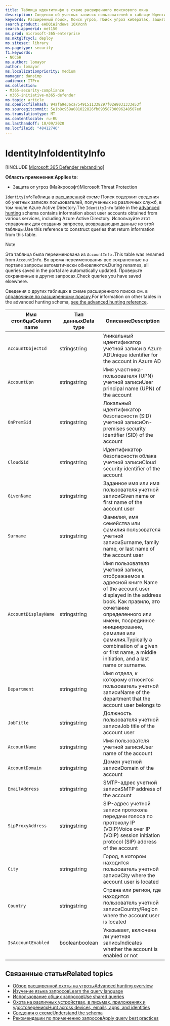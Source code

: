 ```yaml
---
title: Таблица идентитинфо в схеме расширенного поискового окна
description: Сведения об учетных записях пользователей в таблице Идентитинфо расширенной схемы подсистемы Поиск
keywords: Расширенный поиск, Поиск угроз, Поиск угроз кибератак, защита от угроз Майкрософт, Microsoft 365, MTP, m365, поиск, запрос, телеметрии, Справка по схеме, Кусто, таблица, столбец, тип данных, описание, Аккаунтинфо, Идентитинфо, учетная запись
search.product: eADQiWindows 10XVcnh
search.appverid: met150
ms.prod: microsoft-365-enterprise
ms.mktglfcycl: deploy
ms.sitesec: library
ms.pagetype: security
f1.keywords:
- NOCSH
ms.author: lomayor
author: lomayor
ms.localizationpriority: medium
manager: dansimp
audience: ITPro
ms.collection:
- M365-security-compliance
- m365-initiative-m365-defender
ms.topic: article
ms.openlocfilehash: 94afa9e36ca75491511338297f02e8031333e53f
ms.sourcegitcommit: 5e1b8c959a081022826fb09358730096248507ed
ms.translationtype: MT
ms.contentlocale: ru-RU
ms.lasthandoff: 10/09/2020
ms.locfileid: "48412746"
---
```

# <a name="identityinfo"></a><span data-ttu-id="a5c01-104">IdentityInfo</span><span class="sxs-lookup"><span data-stu-id="a5c01-104">IdentityInfo</span></span>

[!INCLUDE [Microsoft 365 Defender rebranding](../includes/microsoft-defender.md)]


<span data-ttu-id="a5c01-105">**Область применения:**</span><span class="sxs-lookup"><span data-stu-id="a5c01-105">**Applies to:**</span></span>
- <span data-ttu-id="a5c01-106">Защита от угроз (Майкрософт)</span><span class="sxs-lookup"><span data-stu-id="a5c01-106">Microsoft Threat Protection</span></span>

<span data-ttu-id="a5c01-107">`IdentityInfo`Таблица в [расширенной](advanced-hunting-overview.md) схеме Поиск содержит сведения об учетных записях пользователей, полученных из различных служб, в том числе Azure Active Directory.</span><span class="sxs-lookup"><span data-stu-id="a5c01-107">The `IdentityInfo` table in the [advanced hunting](advanced-hunting-overview.md) schema contains information about user accounts obtained from various services, including Azure Active Directory.</span></span> <span data-ttu-id="a5c01-108">Используйте этот справочник для создания запросов, возвращающих данные из этой таблицы.</span><span class="sxs-lookup"><span data-stu-id="a5c01-108">Use this reference to construct queries that return information from this table.</span></span>

>[!NOTE]
><span data-ttu-id="a5c01-109">Эта таблица была переименована из `AccountInfo` .</span><span class="sxs-lookup"><span data-stu-id="a5c01-109">This table was renamed from `AccountInfo`.</span></span> <span data-ttu-id="a5c01-110">Во время переименования все сохраненные на портале запросы автоматически обновляются.</span><span class="sxs-lookup"><span data-stu-id="a5c01-110">During renames, all queries saved in the portal are automatically updated.</span></span> <span data-ttu-id="a5c01-111">Проверьте сохраненные в других запросах.</span><span class="sxs-lookup"><span data-stu-id="a5c01-111">Check queries you have saved elsewhere.</span></span>

<span data-ttu-id="a5c01-112">Сведения о других таблицах в схеме расширенного поиска см. в [справочнике по расширенному поиску](advanced-hunting-schema-tables.md).</span><span class="sxs-lookup"><span data-stu-id="a5c01-112">For information on other tables in the advanced hunting schema, [see the advanced hunting reference](advanced-hunting-schema-tables.md).</span></span>

| <span data-ttu-id="a5c01-113">Имя столбца</span><span class="sxs-lookup"><span data-stu-id="a5c01-113">Column name</span></span> | <span data-ttu-id="a5c01-114">Тип данных</span><span class="sxs-lookup"><span data-stu-id="a5c01-114">Data type</span></span> | <span data-ttu-id="a5c01-115">Описание</span><span class="sxs-lookup"><span data-stu-id="a5c01-115">Description</span></span> |
|-------------|-----------|-------------|
| `AccountObjectId` | <span data-ttu-id="a5c01-116">string</span><span class="sxs-lookup"><span data-stu-id="a5c01-116">string</span></span> | <span data-ttu-id="a5c01-117">Уникальный идентификатор учетной записи в Azure AD</span><span class="sxs-lookup"><span data-stu-id="a5c01-117">Unique identifier for the account in Azure AD</span></span> |
| `AccountUpn` | <span data-ttu-id="a5c01-118">string</span><span class="sxs-lookup"><span data-stu-id="a5c01-118">string</span></span> | <span data-ttu-id="a5c01-119">Имя участника-пользователя (UPN) учетной записи</span><span class="sxs-lookup"><span data-stu-id="a5c01-119">User principal name (UPN) of the account</span></span> |
| `OnPremSid` | <span data-ttu-id="a5c01-120">string</span><span class="sxs-lookup"><span data-stu-id="a5c01-120">string</span></span> | <span data-ttu-id="a5c01-121">Локальный идентификатор безопасности (SID) учетной записи</span><span class="sxs-lookup"><span data-stu-id="a5c01-121">On-premises security identifier (SID) of the account</span></span> |
| `CloudSid` | <span data-ttu-id="a5c01-122">string</span><span class="sxs-lookup"><span data-stu-id="a5c01-122">string</span></span> | <span data-ttu-id="a5c01-123">Идентификатор безопасности облака учетной записи</span><span class="sxs-lookup"><span data-stu-id="a5c01-123">Cloud security identifier of the account</span></span> |
| `GivenName` | <span data-ttu-id="a5c01-124">string</span><span class="sxs-lookup"><span data-stu-id="a5c01-124">string</span></span> | <span data-ttu-id="a5c01-125">Заданное имя или имя пользователя учетной записи</span><span class="sxs-lookup"><span data-stu-id="a5c01-125">Given name or first name of the account user</span></span> |
| `Surname` | <span data-ttu-id="a5c01-126">string</span><span class="sxs-lookup"><span data-stu-id="a5c01-126">string</span></span> | <span data-ttu-id="a5c01-127">Фамилия, имя семейства или фамилия пользователя учетной записи</span><span class="sxs-lookup"><span data-stu-id="a5c01-127">Surname, family name, or last name of the account user</span></span> |
| `AccountDisplayName` | <span data-ttu-id="a5c01-128">string</span><span class="sxs-lookup"><span data-stu-id="a5c01-128">string</span></span> | <span data-ttu-id="a5c01-129">Имя пользователя учетной записи, отображаемое в адресной книге.</span><span class="sxs-lookup"><span data-stu-id="a5c01-129">Name of the account user displayed in the address book.</span></span> <span data-ttu-id="a5c01-130">Как правило, это сочетание определенного или имени, посрединное инициирование, фамилия или фамилия.</span><span class="sxs-lookup"><span data-stu-id="a5c01-130">Typically a combination of a given or first name, a middle initiation, and a last name or surname.</span></span> |
| `Department` | <span data-ttu-id="a5c01-131">string</span><span class="sxs-lookup"><span data-stu-id="a5c01-131">string</span></span> | <span data-ttu-id="a5c01-132">Имя отдела, к которому относится пользователь учетной записи</span><span class="sxs-lookup"><span data-stu-id="a5c01-132">Name of the department that the account user belongs to</span></span> |
| `JobTitle` | <span data-ttu-id="a5c01-133">string</span><span class="sxs-lookup"><span data-stu-id="a5c01-133">string</span></span> | <span data-ttu-id="a5c01-134">Должность пользователя учетной записи</span><span class="sxs-lookup"><span data-stu-id="a5c01-134">Job title of the account user</span></span> |
| `AccountName` | <span data-ttu-id="a5c01-135">string</span><span class="sxs-lookup"><span data-stu-id="a5c01-135">string</span></span> | <span data-ttu-id="a5c01-136">Имя пользователя учетной записи</span><span class="sxs-lookup"><span data-stu-id="a5c01-136">User name of the account</span></span> |
| `AccountDomain` | <span data-ttu-id="a5c01-137">string</span><span class="sxs-lookup"><span data-stu-id="a5c01-137">string</span></span> | <span data-ttu-id="a5c01-138">Домен учетной записи</span><span class="sxs-lookup"><span data-stu-id="a5c01-138">Domain of the account</span></span> |
| `EmailAddress` | <span data-ttu-id="a5c01-139">string</span><span class="sxs-lookup"><span data-stu-id="a5c01-139">string</span></span> | <span data-ttu-id="a5c01-140">SMTP-адрес учетной записи</span><span class="sxs-lookup"><span data-stu-id="a5c01-140">SMTP address of the account</span></span> |
| `SipProxyAddress` | <span data-ttu-id="a5c01-141">string</span><span class="sxs-lookup"><span data-stu-id="a5c01-141">string</span></span> | <span data-ttu-id="a5c01-142">SIP-адрес учетной записи протокола передачи голоса по протоколу IP (VOIP)</span><span class="sxs-lookup"><span data-stu-id="a5c01-142">Voice over IP (VOIP) session initiation protocol (SIP) address of the account</span></span> |
| `City` | <span data-ttu-id="a5c01-143">string</span><span class="sxs-lookup"><span data-stu-id="a5c01-143">string</span></span> | <span data-ttu-id="a5c01-144">Город, в котором находится пользователь учетной записи</span><span class="sxs-lookup"><span data-stu-id="a5c01-144">City where the account user is located</span></span> |
| `Country` | <span data-ttu-id="a5c01-145">string</span><span class="sxs-lookup"><span data-stu-id="a5c01-145">string</span></span> | <span data-ttu-id="a5c01-146">Страна или регион, где находится пользователь учетной записи</span><span class="sxs-lookup"><span data-stu-id="a5c01-146">Country/Region where the account user is located</span></span> |
| `IsAccountEnabled` | <span data-ttu-id="a5c01-147">boolean</span><span class="sxs-lookup"><span data-stu-id="a5c01-147">boolean</span></span> | <span data-ttu-id="a5c01-148">Указывает, включена ли учетная запись</span><span class="sxs-lookup"><span data-stu-id="a5c01-148">Indicates whether the account is enabled or not</span></span> |

## <a name="related-topics"></a><span data-ttu-id="a5c01-149">Связанные статьи</span><span class="sxs-lookup"><span data-stu-id="a5c01-149">Related topics</span></span>
- [<span data-ttu-id="a5c01-150">Обзор расширенной охоты на угрозы</span><span class="sxs-lookup"><span data-stu-id="a5c01-150">Advanced hunting overview</span></span>](advanced-hunting-overview.md)
- [<span data-ttu-id="a5c01-151">Изучение языка запросов</span><span class="sxs-lookup"><span data-stu-id="a5c01-151">Learn the query language</span></span>](advanced-hunting-query-language.md)
- [<span data-ttu-id="a5c01-152">Использование общих запросов</span><span class="sxs-lookup"><span data-stu-id="a5c01-152">Use shared queries</span></span>](advanced-hunting-shared-queries.md)
- [<span data-ttu-id="a5c01-153">Охота на различных устройствах, в письмах, приложениях и удостоверениях</span><span class="sxs-lookup"><span data-stu-id="a5c01-153">Hunt across devices, emails, apps, and identities</span></span>](advanced-hunting-query-emails-devices.md)
- [<span data-ttu-id="a5c01-154">Сведения о схеме</span><span class="sxs-lookup"><span data-stu-id="a5c01-154">Understand the schema</span></span>](advanced-hunting-schema-tables.md)
- [<span data-ttu-id="a5c01-155">Рекомендации по применению запросов</span><span class="sxs-lookup"><span data-stu-id="a5c01-155">Apply query best practices</span></span>](advanced-hunting-best-practices.md)
